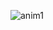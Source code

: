 
![anim1](https://github.com/eagleEggs/UML/blob/master/initialTesting/screenshots/UML_graph.png?raw=true)
